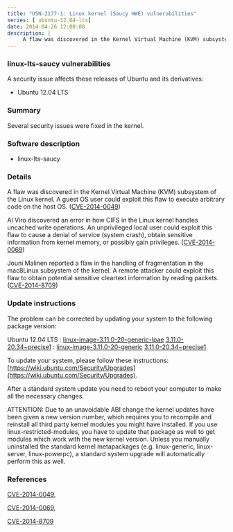 ```yaml
---
title: "USN-2177-1: Linux kernel (Saucy HWE) vulnerabilities"
series: [ ubuntu-12.04-lts]
date: 2014-04-26 12:00:00
description: |
     A flaw was discovered in the Kernel Virtual Machine (KVM) subsystem of the Linux kernel. A guest OS user could exploit this flaw to execute arbitrary code on the host OS. ([CVE-2014-0049](http://people.ubuntu.com/~ubuntu-security/cve/CVE-2014-0049))
--- 
```

 
 


### linux-lts-saucy vulnerabilities

A security issue affects these releases of Ubuntu and its derivatives:

* Ubuntu 12.04 LTS

### Summary

Several security issues were fixed in the kernel. 

### Software description

* linux-lts-saucy 

### Details

 A flaw was discovered in the Kernel Virtual Machine (KVM) subsystem of the Linux kernel. A guest OS user could exploit this flaw to execute arbitrary code on the host OS. ([CVE-2014-0049](http://people.ubuntu.com/~ubuntu-security/cve/CVE-2014-0049))

Al Viro discovered an error in how CIFS in the Linux kernel handles uncached write operations. An unprivileged local user could exploit this flaw to cause a denial of service (system crash), obtain sensitive information from kernel memory, or possibly gain privileges. ([CVE-2014-0069](http://people.ubuntu.com/~ubuntu-security/cve/CVE-2014-0069))

Jouni Malinen reported a flaw in the handling of fragmentation in the mac8Linux subsystem of the kernel. A remote attacker could exploit this flaw to obtain potential sensitive cleartext information by reading packets. ([CVE-2014-8709](http://people.ubuntu.com/~ubuntu-security/cve/CVE-2014-8709)) 

### Update instructions

The problem can be corrected by updating your system to the following package version:

Ubuntu 12.04 LTS
 : [linux-image-3.11.0-20-generic-lpae](https://launchpad.net/ubuntu/+source/linux-lts-saucy) <span> [3.11.0-20.34~precise1](https://launchpad.net/ubuntu/+source/linux-lts-saucy/3.11.0-20.34~precise1) </span> 
 : [linux-image-3.11.0-20-generic](https://launchpad.net/ubuntu/+source/linux-lts-saucy) <span> [3.11.0-20.34~precise1](https://launchpad.net/ubuntu/+source/linux-lts-saucy/3.11.0-20.34~precise1) </span> 

To update your system, please follow these instructions: [https://wiki.ubuntu.com/Security/Upgrades](https://wiki.ubuntu.com/Security/Upgrades).

After a standard system update you need to reboot your computer to make all the necessary changes.

ATTENTION: Due to an unavoidable ABI change the kernel updates have been given a new version number, which requires you to recompile and reinstall all third party kernel modules you might have installed. If you use linux-restricted-modules, you have to update that package as well to get modules which work with the new kernel version. Unless you manually uninstalled the standard kernel metapackages (e.g. linux-generic, linux-server, linux-powerpc), a standard system upgrade will automatically perform this as well. 

### References

 
 [CVE-2014-0049](http://people.ubuntu.com/~ubuntu-security/cve/CVE-2014-0049), 

 [CVE-2014-0069](http://people.ubuntu.com/~ubuntu-security/cve/CVE-2014-0069), 

 [CVE-2014-8709](http://people.ubuntu.com/~ubuntu-security/cve/CVE-2014-8709)
 

